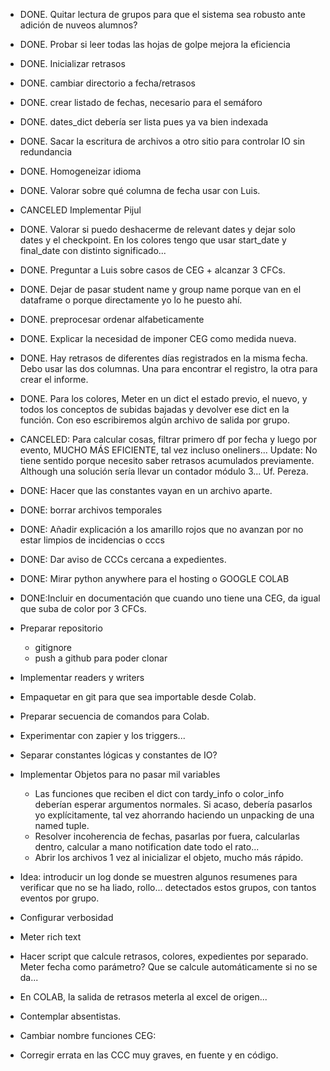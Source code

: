 - DONE. Quitar lectura de grupos para que el sistema sea robusto ante adición de nuveos alumnos?
- DONE. Probar si leer todas las hojas de golpe mejora la eficiencia
- DONE. Inicializar retrasos
- DONE. cambiar directorio a fecha/retrasos
- DONE. crear listado de fechas, necesario para el semáforo
- DONE. dates_dict debería ser lista pues ya va bien indexada
- DONE. Sacar la escritura de archivos a otro sitio para controlar IO sin redundancia
- DONE. Homogeneizar idioma
- DONE. Valorar sobre qué columna de fecha usar con Luis.
- CANCELED Implementar Pijul
- DONE. Valorar si puedo deshacerme de relevant dates y dejar solo dates y el checkpoint. En los colores tengo que usar start_date y final_date con distinto significado...
- DONE. Preguntar a Luis sobre casos de CEG + alcanzar 3 CFCs.
- DONE. Dejar de pasar student name y group name porque van en el dataframe o porque directamente yo lo he puesto ahí.
- DONE. preprocesar ordenar alfabeticamente
- DONE. Explicar la necesidad de imponer CEG como medida nueva.
- DONE. Hay retrasos de diferentes días registrados en la misma fecha. Debo usar las dos columnas. Una para encontrar el registro, la otra para crear el informe.
- DONE. Para los colores, Meter en un dict el estado previo, el nuevo, y todos los conceptos de subidas bajadas y devolver ese dict en la función. Con eso escribiremos algún archivo de salida por grupo.
- CANCELED: Para calcular cosas, filtrar primero df por fecha y luego por evento, MUCHO MÁS EFICIENTE, tal vez incluso oneliners... Update: No tiene sentido porque necesito saber retrasos acumulados previamente. Although una solución sería llevar un contador módulo 3... Uf. Pereza.
- DONE: Hacer que las constantes vayan en un archivo aparte. 
- DONE: borrar archivos temporales
- DONE: Añadir explicación a los amarillo rojos que no avanzan por no estar limpios de incidencias o cccs
- DONE: Dar aviso de CCCs cercana a expedientes.
- DONE: Mirar python anywhere para el hosting o GOOGLE COLAB
- DONE:Incluir en documentación que cuando uno tiene una CEG, da igual que suba de color por 3 CFCs.

- Preparar repositorio
    + gitignore
    + push a github para poder clonar
- Implementar readers y writers

- Empaquetar en git para que sea importable desde Colab.
- Preparar secuencia de comandos para Colab.
- Experimentar con zapier y los triggers...


- Separar constantes lógicas y constantes de IO?
- Implementar Objetos para no pasar mil variables
    - Las funciones que reciben el dict con tardy_info o color_info deberían esperar argumentos normales. Si acaso, debería pasarlos yo explícitamente, tal vez ahorrando haciendo un unpacking de una named tuple.
    - Resolver incoherencia de fechas, pasarlas por fuera, calcularlas dentro, calcular a mano notification date todo el rato...
    - Abrir los archivos 1 vez al inicializar el objeto, mucho más rápido.

- Idea: introducir un log donde se muestren algunos resumenes para verificar que no se ha liado, rollo... detectados estos grupos, con tantos eventos por grupo.
- Configurar verbosidad
- Meter rich text

- Hacer script que calcule retrasos, colores, expedientes por separado. Meter fecha como parámetro? Que se calcule automáticamente si no se da...
- En COLAB, la salida de retrasos meterla al excel de origen...
- Contemplar absentistas.
- Cambiar nombre funciones CEG: 

- Corregir errata en las CCC muy graves, en fuente y en código.